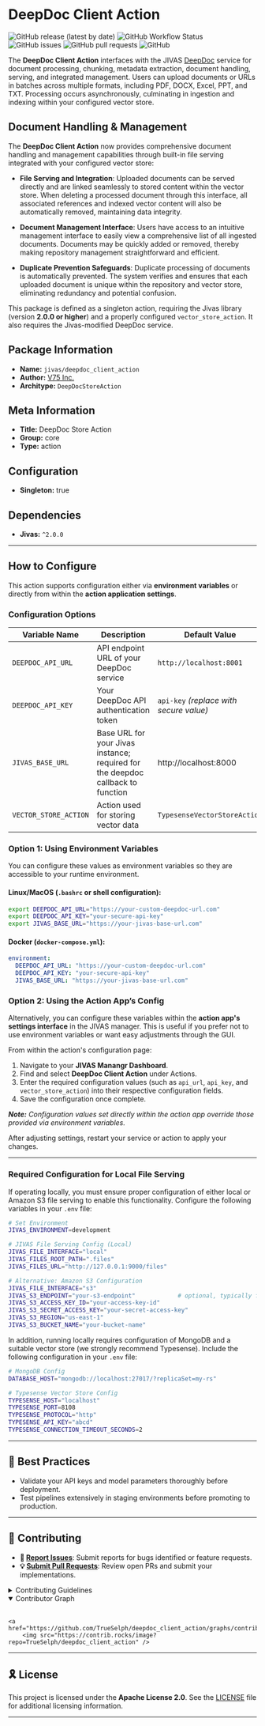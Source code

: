 # DeepDoc Client Action

![GitHub release (latest by date)](https://img.shields.io/github/v/release/TrueSelph/deepdoc_client_action)
![GitHub Workflow Status](https://img.shields.io/github/actions/workflow/status/TrueSelph/deepdoc_client_action/test-intro_interact_action.yaml)
![GitHub issues](https://img.shields.io/github/issues/TrueSelph/deepdoc_client_action)
![GitHub pull requests](https://img.shields.io/github/issues-pr/TrueSelph/deepdoc_client_action)
![GitHub](https://img.shields.io/github/license/TrueSelph/deepdoc_client_action)


The **DeepDoc Client Action** interfaces with the JIVAS [DeepDoc](https://github.com/infiniflow/ragflow/blob/main/deepdoc) service for document processing, chunking, metadata extraction, document handling, serving, and integrated management. Users can upload documents or URLs in batches across multiple formats, including PDF, DOCX, Excel, PPT, and TXT. Processing occurs asynchronously, culminating in ingestion and indexing within your configured vector store.

## Document Handling & Management

The **DeepDoc Client Action** now provides comprehensive document handling and management capabilities through built-in file serving integrated with your configured vector store:

- **File Serving and Integration**:
  Uploaded documents can be served directly and are linked seamlessly to stored content within the vector store. When deleting a processed document through this interface, all associated references and indexed vector content will also be automatically removed, maintaining data integrity.

- **Document Management Interface**:
  Users have access to an intuitive management interface to easily view a comprehensive list of all ingested documents. Documents may be quickly added or removed, thereby making repository management straightforward and efficient.

- **Duplicate Prevention Safeguards**:
  Duplicate processing of documents is automatically prevented. The system verifies and ensures that each uploaded document is unique within the repository and vector store, eliminating redundancy and potential confusion.


This package is defined as a singleton action, requiring the Jivas library (version **2.0.0 or higher**) and a properly configured `vector_store_action`. It also requires the Jivas-modified DeepDoc service.

## Package Information

- **Name:** `jivas/deepdoc_client_action`
- **Author:** [V75 Inc.](https://v75inc.com/)
- **Architype:** `DeepDocStoreAction`

## Meta Information

- **Title:** DeepDoc Store Action
- **Group:** core
- **Type:** action

## Configuration

- **Singleton:** true

## Dependencies

- **Jivas:** `^2.0.0`

---

## How to Configure

This action supports configuration either via **environment variables** or directly from within the **action application settings**.

### Configuration Options

| Variable Name              | Description                                    | Default Value                             | Required |
|----------------------------|------------------------------------------------|-------------------------------------------|----------|
| `DEEPDOC_API_URL`          | API endpoint URL of your DeepDoc service       | `http://localhost:8001`           | Yes      |
| `DEEPDOC_API_KEY`          | Your DeepDoc API authentication token          | `api-key` *(replace with secure value)*   | Yes      |
| `JIVAS_BASE_URL`           | Base URL for your Jivas instance; required for the deepdoc callback to function             | http://localhost:8000                                  | Yes |
| `VECTOR_STORE_ACTION`      | Action used for storing vector data            | `TypesenseVectorStoreAction`              | Yes      |

### Option 1: Using Environment Variables

You can configure these values as environment variables so they are accessible to your runtime environment.

#### Linux/MacOS (`.bashrc` or shell configuration):
```bash
export DEEPDOC_API_URL="https://your-custom-deepdoc-url.com"
export DEEPDOC_API_KEY="your-secure-api-key"
export JIVAS_BASE_URL="https://your-jivas-base-url.com"
```

#### Docker (`docker-compose.yml`):
```yaml
environment:
  DEEPDOC_API_URL: "https://your-custom-deepdoc-url.com"
  DEEPDOC_API_KEY: "your-secure-api-key"
  JIVAS_BASE_URL: "https://your-jivas-base-url.com"
```

### Option 2: Using the Action App’s Config

Alternatively, you can configure these variables within the **action app's settings interface** in the JIVAS manager. This is useful if you prefer not to use environment variables or want easy adjustments through the GUI.

From within the action's configuration page:

1. Navigate to your **JIVAS Manangr Dashboard**.
2. Find and select **DeepDoc Client Action** under Actions.
3. Enter the required configuration values (such as `api_url`, `api_key`, and `vector_store_action`) into their respective configuration fields.
4. Save the configuration once complete.

_**Note:** Configuration values set directly within the action app override those provided via environment variables._

After adjusting settings, restart your service or action to apply your changes.

---

### Required Configuration for Local File Serving

If operating locally, you must ensure proper configuration of either local or Amazon S3 file serving to enable this functionality. Configure the following variables in your `.env` file:

```bash
# Set Environment
JIVAS_ENVIRONMENT=development

# JIVAS File Serving Config (Local)
JIVAS_FILE_INTERFACE="local"
JIVAS_FILES_ROOT_PATH=".files"
JIVAS_FILES_URL="http://127.0.0.1:9000/files"

# Alternative: Amazon S3 Configuration
JIVAS_FILE_INTERFACE="s3"
JIVAS_S3_ENDPOINT="your-s3-endpoint"            # optional, typically for custom endpoints
JIVAS_S3_ACCESS_KEY_ID="your-access-key-id"
JIVAS_S3_SECRET_ACCESS_KEY="your-secret-access-key"
JIVAS_S3_REGION="us-east-1"
JIVAS_S3_BUCKET_NAME="your-bucket-name"
```

In addition, running locally requires configuration of MongoDB and a suitable vector store (we strongly recommend Typesense). Include the following configuration in your `.env` file:

```bash
# MongoDB Config
DATABASE_HOST="mongodb://localhost:27017/?replicaSet=my-rs"

# Typesense Vector Store Config
TYPESENSE_HOST="localhost"
TYPESENSE_PORT=8108
TYPESENSE_PROTOCOL="http"
TYPESENSE_API_KEY="abcd"
TYPESENSE_CONNECTION_TIMEOUT_SECONDS=2
```

---


## 📖 Best Practices

- Validate your API keys and model parameters thoroughly before deployment.
- Test pipelines extensively in staging environments before promoting to production.

---

## 🔰 Contributing


- **🐛 [Report Issues](https://github.com/TrueSelph/deepdoc_client_action/issues)**: Submit reports for bugs identified or feature requests.
- **💡 [Submit Pull Requests](https://github.com/TrueSelph/deepdoc_client_action/blob/main/CONTRIBUTING.md)**: Review open PRs and submit your implementations.

<details>
<summary>Contributing Guidelines</summary>

1. **Fork** the repository using GitHub’s fork button.
2. **Clone** your fork locally:
   ```bash

   git clone https://github.com/YOUR_USERNAME/deepdoc_client_action

   ```
3. **Create** a new descriptive branch:
   ```bash
   git checkout -b feature-xyz
   ```
4. **Implement** your changes and ensure testing.
5. **Commit** your changes clearly describing updates:
   ```bash
   git commit -m 'feat: add XYZ feature'
   ```
6. **Push** changes back to your branch:
   ```bash
   git push origin feature-xyz
   ```
7. **Submit** a pull request detailing your changes clearly for review.

</details>

<details open>
<summary>Contributor Graph</summary>
<br>
<p align="left">

    <a href="https://github.com/TrueSelph/deepdoc_client_action/graphs/contributors">
        <img src="https://contrib.rocks/image?repo=TrueSelph/deepdoc_client_action" />
   </a>
</p>
</details>

---

## 🎗 License

This project is licensed under the **Apache License 2.0**. See the [LICENSE](../LICENSE) file for additional licensing information.

---

